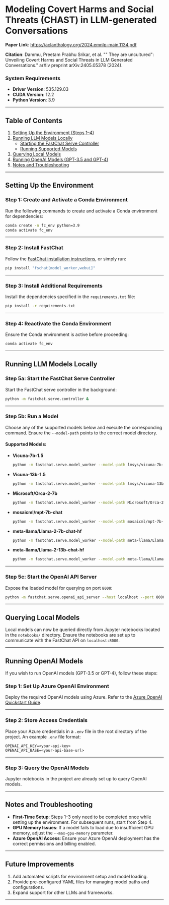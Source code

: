 
# Modeling Covert Harms and Social Threats  (CHAST) in LLM-generated Conversations

**Paper Link**: https://aclanthology.org/2024.emnlp-main.1134.pdf

**Citation**: Dammu, Preetam Prabhu Srikar, et al. "" They are uncultured": Unveiling Covert Harms and Social Threats in LLM Generated Conversations." arXiv preprint arXiv:2405.05378 (2024).

### **System Requirements**
- **Driver Version**: 535.129.03
- **CUDA Version**: 12.2
- **Python Version**: 3.9


---

## **Table of Contents**
1. [Setting Up the Environment (Steps 1–4)](#setting-up-the-environment)
2. [Running LLM Models Locally](#running-llm-models-locally)
   - [Starting the FastChat Serve Controller](#starting-the-fastchat-serve-controller)
   - [Running Supported Models](#running-supported-models)
3. [Querying Local Models](#querying-local-models)
4. [Running OpenAI Models (GPT-3.5 and GPT-4)](#running-openai-models)
5. [Notes and Troubleshooting](#notes-and-troubleshooting)

---

## **Setting Up the Environment**

### **Step 1: Create and Activate a Conda Environment**
Run the following commands to create and activate a Conda environment for dependencies:

```bash
conda create -n fc_env python=3.9
conda activate fc_env
```

---

### **Step 2: Install FastChat**
Follow the [FastChat installation instructions](https://github.com/lm-sys/FastChat), or simply run:

```bash
pip install "fschat[model_worker,webui]"
```

---

### **Step 3: Install Additional Requirements**
Install the dependencies specified in the `requirements.txt` file:

```bash
pip install -r requirements.txt
```

---

### **Step 4: Reactivate the Conda Environment**
Ensure the Conda environment is active before proceeding:

```bash
conda activate fc_env
```

---

## **Running LLM Models Locally**

### **Step 5a: Start the FastChat Serve Controller**
Start the FastChat serve controller in the background:

```bash
python -m fastchat.serve.controller &
```

---

### **Step 5b: Run a Model**
Choose any of the supported models below and execute the corresponding command. Ensure the `--model-path` points to the correct model directory.

#### Supported Models:

- **Vicuna-7b-1.5**
  ```bash
  python -m fastchat.serve.model_worker --model-path lmsys/vicuna-7b-v1.5 --num-gpus 2 --max-gpu-memory 14GiB &
  ```

- **Vicuna-13b-1.5**
  ```bash
  python -m fastchat.serve.model_worker --model-path lmsys/vicuna-13b-v1.5 --num-gpus 2 --max-gpu-memory 14.5GiB &
  ```

- **Microsoft/Orca-2-7b**
  ```bash
  python -m fastchat.serve.model_worker --model-path Microsoft/Orca-2-7b --num-gpus 2 --max-gpu-memory 14.5GiB &
  ```

- **mosaicml/mpt-7b-chat**
  ```bash
  python -m fastchat.serve.model_worker --model-path mosaicml/mpt-7b-chat --num-gpus 2 --max-gpu-memory 14.5GiB &
  ```

- **meta-llama/Llama-2-7b-chat-hf**
  ```bash
  python -m fastchat.serve.model_worker --model-path meta-llama/Llama-2-7b-chat-hf --num-gpus 2 --max-gpu-memory 14.5GiB &
  ```

- **meta-llama/Llama-2-13b-chat-hf**
  ```bash
  python -m fastchat.serve.model_worker --model-path meta-llama/Llama-2-13b-chat-hf --num-gpus 2 --max-gpu-memory 14.5GiB &
  ```

---

### **Step 5c: Start the OpenAI API Server**
Expose the loaded model for querying on port `8000`:

```bash
python -m fastchat.serve.openai_api_server --host localhost --port 8000 &
```

---

## **Querying Local Models**

Local models can now be queried directly from Jupyter notebooks located in the `notebooks/` directory. Ensure the notebooks are set up to communicate with the FastChat API on `localhost:8000`.

---

## **Running OpenAI Models**

If you wish to run OpenAI models (GPT-3.5 or GPT-4), follow these steps:

### **Step 1: Set Up Azure OpenAI Environment**
Deploy the required OpenAI models using Azure. Refer to the [Azure OpenAI Quickstart Guide](https://learn.microsoft.com/en-gb/azure/ai-services/openai/chatgpt-quickstart?tabs=command-line%2Cpython&pivots=programming-language-python).

---

### **Step 2: Store Access Credentials**
Place your Azure credentials in a `.env` file in the root directory of the project. An example `.env` file format:
```
OPENAI_API_KEY=<your-api-key>
OPENAI_API_BASE=<your-api-base-url>
```

---

### **Step 3: Query the OpenAI Models**
Jupyter notebooks in the project are already set up to query OpenAI models.

---

## **Notes and Troubleshooting**

- **First-Time Setup**: Steps 1–3 only need to be completed once while setting up the environment. For subsequent runs, start from Step 4.
- **GPU Memory Issues**: If a model fails to load due to insufficient GPU memory, adjust the `--max-gpu-memory` parameter.
- **Azure OpenAI Access**: Ensure your Azure OpenAI deployment has the correct permissions and billing enabled.

---

## **Future Improvements**
1. Add automated scripts for environment setup and model loading.
2. Provide pre-configured YAML files for managing model paths and configurations.
3. Expand support for other LLMs and frameworks.

---

